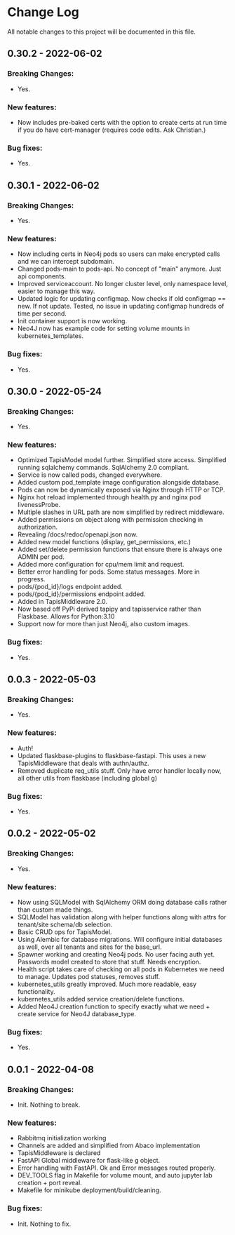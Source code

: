 # Change Log
All notable changes to this project will be documented in this file.

## 0.30.2 - 2022-06-02

### Breaking Changes:
- Yes.

### New features:
- Now includes pre-baked certs with the option to create certs at run time if you do have cert-manager (requires code edits. Ask Christian.)

### Bug fixes:
- Yes.


## 0.30.1 - 2022-06-02

### Breaking Changes:
- Yes.

### New features:
- Now including certs in Neo4j pods so users can make encrypted calls and we can intercept subdomain.
- Changed pods-main to pods-api. No concept of "main" anymore. Just api components.
- Improved serviceaccount. No longer cluster level, only namespace level, easier to manage this way.
- Updated logic for updating configmap. Now checks if old configmap == new. If not update. Tested, no issue in updating configmap hundreds of time per second.
- Init container support is now working.
- Neo4J now has example code for setting volume mounts in kubernetes_templates.

### Bug fixes:
- Yes.


## 0.30.0 - 2022-05-24

### Breaking Changes:
- Yes.

### New features:
- Optimized TapisModel model further. Simplified store access. Simplified running sqlalchemy commands. SqlAlchemy 2.0 compliant.
- Service is now called pods, changed everywhere.
- Added custom pod_template image configuration alongside database.
- Pods can now be dynamically exposed via Nginx through HTTP or TCP.
- Nginx hot reload implemented through health.py and nginx pod livenessProbe.
- Multiple slashes in URL path are now simplified by redirect middleware.
- Added permissions on object along with permission checking in authorization.
- Revealing /docs/redoc/openapi.json now.
- Added new model functions (display, get_permissions, etc.)
- Added set/delete permission functions that ensure there is always one ADMIN per pod.
- Added more configuration for cpu/mem limit and request.
- Better error handling for pods. Some status messages. More in progress.
- pods/{pod_id}/logs endpoint added.
- pods/{pod_id}/permissions endpoint added.
- Added in TapisMiddleware 2.0.
- Now based off PyPi derived tapipy and tapisservice rather than Flaskbase. Allows for Python:3.10
- Support now for more than just Neo4j, also custom images.

### Bug fixes:
- Yes.


## 0.0.3 - 2022-05-03

### Breaking Changes:
- Yes.

### New features:
- Auth!
- Updated flaskbase-plugins to flaskbase-fastapi. This uses a new TapisMiddleware that deals with authn/authz.
- Removed duplicate req_utils stuff. Only have error handler locally now, all other utils from flaskbase (including global g)

### Bug fixes:
- Yes.


## 0.0.2 - 2022-05-02

### Breaking Changes:
- Yes.

### New features:
- Now using SQLModel with SqlAlchemy ORM doing database calls rather than custom made things.
- SQLModel has validation along with helper functions along with attrs for tenant/site schema/db selection.
- Basic CRUD ops for TapisModel.
- Using Alembic for database migrations. Will configure initial databases as well, over all tenants and sites for the base_url.
- Spawner working and creating Neo4j pods. No user facing auth yet. Passwords model created to store that stuff. Needs encryption.
- Health script takes care of checking on all pods in Kubernetes we need to manage. Updates pod statuses, removes stuff.
- kubernetes_utils greatly improved. Much more readable, easy functionality.
- kubernetes_utils added service creation/delete functions.
- Added Neo4J creation function to specify exactly what we need + create service for Neo4J database_type.

### Bug fixes:
- Yes.

## 0.0.1 - 2022-04-08

### Breaking Changes:
- Init. Nothing to break.

### New features:
- Rabbitmq initialization working
- Channels are added and simplified from Abaco implementation
- TapisMiddleware is declared
- FastAPI Global middleware for flask-like g object.
- Error handling with FastAPI. Ok and Error messages routed properly.
- DEV_TOOLS flag in Makefile for volume mount, and auto jupyter lab creation + port reveal.
- Makefile for minikube deployment/build/cleaning.

### Bug fixes:
- Init. Nothing to fix.
